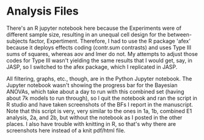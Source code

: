 # Analysis Files

There's an R jupyter notebook here because the Experiments were of different sample size, resulting in an unequal cell design for the between-subjects factor, Expertiment. Therefore, I had to use the R package 'afex' because it deploys effects coding (contr.sum contrasts) and uses Type III sums of squares, whereas aov and lmer do not. My attempts to adjust those codes for Type III wasn't yielding the same results that I would get, say, in JASP, so I switched to the afex package, which I replicated in JASP. 

All filtering, graphs, etc., though, are in the Python Jupyter notebook. The Jupyter notebook wasn't showing the progress bar for the Bayesian ANOVAs, which take about a day to run with this combined set (having about 7k models to run through), so I quit the notebook and ran the script in R studio and have taken screenshots of the BFs I report in the manuscript. Note that this script is very, very similar to the ones in 1a, 1b, combined E1 analysis, 2a, and 2b, but without the notebook as I posted in the other places. I also have trouble with knitting in R, so that's why there are screenshots here instead of a knit pdf/html file.
